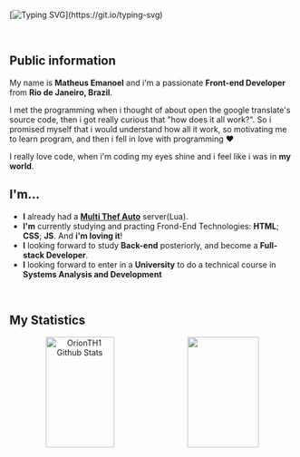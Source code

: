 <br>
<br>
<br>

[![Typing SVG](https://readme-typing-svg.herokuapp.com/?color=0290FF&size=35&center=true&vCenter=true&width=1000&lines=Hello+there+👋;)](https://git.io/typing-svg)

<br>


## Public information

My name is **Matheus Emanoel** and i'm a passionate **Front-end Developer** from **Rio de Janeiro, Brazil**.

I met the programming when i thought of about open the google translate's source code, then i got really curious that "how does it all work?". So i promised myself that i would understand how all it work, so motivating me to learn program, and then i fell in love with programming :heart:

I really love code, when i'm coding my eyes shine and i feel like i was in **my world**.


## I'm...
- **I** already had a <a href="https://multitheftauto.com"><b>Multi Thef Auto</b></a> server(Lua).
- **I'm** currently studying and practing Frond-End Technologies: **HTML**; **CSS**; **JS**. And **i'm loving it**! <br>
- **I** looking forward to study **Back-end** posteriorly, and become a **Full-stack Developer**.<br>
- **I** looking forward to enter in a **University** to do a technical course in **Systems Analysis and Development**

<br>

## My Statistics
<div align="center">  
  <img width="49%" height="195px" src="https://github-readme-stats.vercel.app/api?username=OrionTH1&show_icons=true&count_private=true&hide_border=true&title_color=1498FF&icon_color=F7D746&text_color=c9d1d9&bg_color=0d1117" alt="OrionTH1 Github Stats" /> 

  <img width="50%" height="195px" src="https://github-readme-streak-stats.herokuapp.com?user=OrionTH1&hide_border=true&fire=F6D645&ring=0A93FF&background=0D1117&dates=C1C1C1&stroke=FFFFFF&currStreakNum=FFFFFF&sideNums=F6D645&currStreakLabel=FFFFFF&sideLabels=FFFFFF" aly="OrionTH1 Github Current Streak"/> 
</div>

<br>
